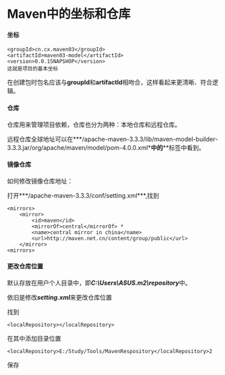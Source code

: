 # Maven中的坐标和仓库

#### 坐标

```
<groupId>cn.cx.maven03</groupId>
<artifactId>maven03-model</artifactId>
<version>0.0.1SNAPSHOP</version>
这就是项目的基本坐标
```

在创建包时包名应该与**groupId**和**artifactId**相吻合，这样看起来更清晰、符合逻辑。

#### 仓库

仓库用来管理项目依赖，仓库也分为两种：本地仓库和远程仓库。

远程仓库全球地址可以在***/apache-maven-3.3.3/lib/maven-model-builder-3.3.3.jar/org/apache/maven/model/pom-4.0.0.xml***中的**<url>**标签中看到。

#### 镜像仓库

如何修改镜像仓库地址：

打开***/apache-maven-3.3.3/conf/setting.xml***,找到

```
<mirrors>
    <mirror>
        <id>maven</id>
        <mirrorOf>central</mirrorOf> *
        <name>central mirror in china</name>
        <url>http://maven.net.cn/content/group/public</url>
    </mirror>
<mirrors>
```

#### 更改仓库位置

默认存放在用户个人目录中，即***C:\Users\ASUS\.m2\repository***中。

依旧是修改***setting.xml***来更改仓库位置

找到

```
<localRepository></localRepository>
```

在其中添加目录位置

```
<localRepository>E:/Study/Tools/MavenRespository</localRepository>2
```

保存